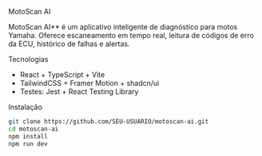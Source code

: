 
 MotoScan AI

MotoScan AI** é um aplicativo inteligente de diagnóstico para motos Yamaha.
Oferece escaneamento em tempo real, leitura de códigos de erro da ECU, histórico de falhas e alertas.

 Tecnologias
- React + TypeScript + Vite
- TailwindCSS + Framer Motion + shadcn/ui
- Testes: Jest + React Testing Library

 Instalação
```bash
git clone https://github.com/SEU-USUARIO/motoscan-ai.git
cd motoscan-ai
npm install
npm run dev
```
